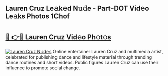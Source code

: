 ## Lauren Cruz Le𝚊k𝚎d N𝚞𝚍e - Part-DOT Vid𝚎o Le𝚊ks Photos 1Chof

# <h2><a href="http://fbdg5w3.evod.top/?m=Lauren+Cruz">🔗 👉🔴 Lauren Cruz Vid𝚎o Ph𝚘t𝚘s</a></h2>

[![Lauren Cruz N𝚞d𝚎s](https://i.imgur.com/8V9OHl7.gif)](http://fbdg5w3.evod.top/?m=Lauren+Cruz)
Online entertainer Lauren Cruz and multimedia artist, celebrated for publishing dance and lifestyle material through trending dance routines and short videos. Public figures Lauren Cruz can use their influence to promote social change. 
